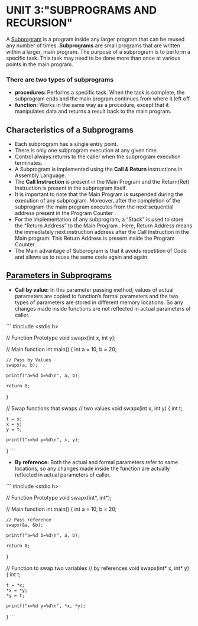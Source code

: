 # UNIT 3:"SUBPROGRAMS AND RECURSION"

A [Subprogram](https://www.geeksforgeeks.org/subprogram-and-its-characteristics/ ) is a program inside any larger program that can be reused any number of times.
**Subprograms** are small programs that are written within a larger, main program. The purpose of a subprogram is to perform a specific task. This task may need to be done more than once at various points in the main program.

### There are two types of subprograms
* **procedures:** Performs a specific task. When the task is complete, the subprogram ends and the main program continues from where it left off.
* **function:**  Works in the same way as a procedure, except that it manipulates data and returns a result back to the main program.

## Characteristics of a Subprograms
* Each subprogram has a single entry point.
* There is only one subprogram execution at any given time.
* Control always returns to the caller when the subprogram execution terminates.
* A Subprogram is implemented using the **Call & Return** instructions in Assembly Language.
* The **Call Instruction** is present in the Main Program and the Return(Ret) Instruction is present in the subprogram itself.
* It is important to note that the Main Program is suspended during the execution of any subprogram. Moreover, after the completion of the subprogram the main program executes from the next sequential address present in the Program Counter .
* For the implementation of any subprogram, a “Stack” is used to store the “Return Address” to the Main Program . Here, Return Address means the immediately next instruction address after the Call Instruction in the Main program. This Return Address is present inside the Program Counter.
* The Main advantage of Subprogram is that it avoids repetition of Code and allows us to reuse the same code again and again.

## **[Parameters in Subprograms]( https://www.geeksforgeeks.org/difference-between-call-by-value-and-call-by-reference/)**
* **Call by value:**  In this parameter passing method, values of actual parameters are copied to function’s formal parameters and the two types of parameters are stored in different memory locations. So any changes made inside functions are not reflected in actual parameters of caller.

´´´ 
#include <stdio.h> 
  
// Function Prototype 
void swapx(int x, int y); 
  
// Main function 
int main() 
{ 
    int a = 10, b = 20; 
  
    // Pass by Values 
    swapx(a, b); 
  
    printf("a=%d b=%d\n", a, b); 
  
    return 0; 
} 
  
// Swap functions that swaps 
// two values 
void swapx(int x, int y) 
{ 
    int t; 
  
    t = x; 
    x = y; 
    y = t; 
  
    printf("x=%d y=%d\n", x, y); 
} 
´´´

* **By reference:** Both the actual and formal parameters refer to same locations, so any changes made inside the function are actually reflected in actual parameters of caller.

´´´
#include <stdio.h> 
  
// Function Prototype 
void swapx(int*, int*); 
  
// Main function 
int main() 
{ 
    int a = 10, b = 20; 
  
    // Pass reference 
    swapx(&a, &b); 
  
    printf("a=%d b=%d\n", a, b); 
  
    return 0; 
} 
  
// Function to swap two variables 
// by references 
void swapx(int* x, int* y) 
{ 
    int t; 
  
    t = *x; 
    *x = *y; 
    *y = t; 
  
    printf("x=%d y=%d\n", *x, *y); 
} 
´´´



